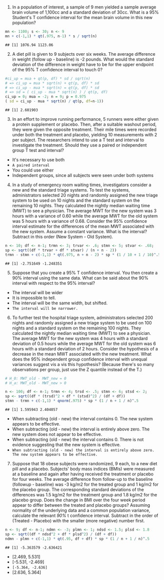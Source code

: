 1. In a population of interest, a sample of 9 men yielded a sample average brain volume of 1,100cc and a standard deviation of 30cc. What is a 95% Student's T confidence interval for the mean brain volume in this new population?


```r
mn <- 1100; s <- 30; n <- 9
mn + c(-1,1) * qt(.975, n-1) * s / sqrt(n)
```

```
## [1] 1076.94 1123.06
```

2. A diet pill is given to 9 subjects over six weeks. The average difference in weight (follow up - baseline) is -2 pounds. What would the standard deviation of the difference in weight have to be for the upper endpoint of the 95% T confidence interval to touch 0?


```r
#ci_up = mua + qt(p, df) * sd / sqrt(n)  
# => ci_up = mua * sqrt(n) + qt(p, df) * sd
# => ci_up - mua * sqrt(n) = qt(p, df) * sd
# => sd = ( ci_up - mua * sqrt(n) ) / qt(p, df)
ci_up = 0; mua = -2; n = 9; p = 0.975
( sd = ci_up - mua * sqrt(n) / qt(p, df=n-1))
```

```
## [1] 2.601903
```


3. In an effort to improve running performance, 5 runners were either given a protein supplement or placebo. Then, after a suitable washout period, they were given the opposite treatment. Their mile times were recorded under both the treatment and placebo, yielding 10 measurements with 2 per subject. The researchers intend to use a T test and interval to investigate the treatment. Should they use a paired or independent group T test and interval?

* It's necessary to use both
* `A paired interval`
* You could use either
* Independent groups, since all subjects were seen under both systems

4. In a study of emergency room waiting times, investigators consider a new and the standard triage systems. To test the systems, administrators selected 20 nights and randomly assigned the new triage system to be used on 10 nights and the standard system on the remaining 10 nights. They calculated the nightly median waiting time (MWT) to see a physician. The average MWT for the new system was 3 hours with a variance of 0.60 while the average MWT for the old system was 5 hours with a variance of 0.68. Consider the 95% confidence interval estimate for the differences of the mean MWT associated with the new system. Assume a constant variance. What is the interval? Subtract in this order (New System - Old System).


```r
n <- 10; df <- n-1; trmn <- 3; trvar <- .6; stmn <- 5; stvar <- .68;
sp <- sqrt((df * trvar + df * stvar) / (n + n - 2))
trmn - stmn + c(-1,1) * qt(.975, n + n - 2) * sp * (1 / 10 + 1 / 10)^.5
```

```
## [1] -2.751649 -1.248351
```

5. Suppose that you create a 95% T confidence interval. You then create a 90% interval using the same data. What can be said about the 90% interval with respect to the 95% interval?

* The interval will be wider
* It is impossible to tell.
* The interval will be the same width, but shifted.
* `The interval will be narrower.`

6. To further test the hospital triage system, administrators selected 200 nights and randomly assigned a new triage system to be used on 100 nights and a standard system on the remaining 100 nights. They calculated the nightly median waiting time (MWT) to see a physician. The average MWT for the new system was 4 hours with a standard deviation of 0.5 hours while the average MWT for the old system was 6 hours with a standard deviation of 2 hours. Consider the hypothesis of a decrease in the mean MWT associated with the new treatment. What does the 95% independent group confidence interval with unequal variances suggest vis a vis this hypothesis? (Because there's so many observations per group, just use the Z quantile instead of the T.)



```r
# H_0: MWT_old - MWT_new = 0
# H_a: MWT_old - MWT_new > 0

n <- 100; df <- n-1; trmn <- 4; trsd <- .5; stmn <- 6; stsd <- 2;
sp <- sqrt((df * (trsd)^2 + df * (stsd)^2) / (df + df))
stmn - trmn + c(-1,1) * qnorm(.975) * sp * (1 / n + 1 / n)^.5
```

```
## [1] 1.595943 2.404057
```

* When subtracting (old - new) the interval contains 0. The new system appears to be effective.
* When subtracting (old - new) the interval is entirely above zero. The new system does not appear to be effective.
* When subtracting (old - new) the interval contains 0. There is not evidence suggesting that the new system is effective.
* `When subtracting (old - new) the interval is entirely above zero. The new system appears to be effective.`

7. Suppose that 18 obese subjects were randomized, 9 each, to a new diet pill and a placebo. Subjects' body mass indices (BMIs) were measured at a baseline and again after having received the treatment or placebo for four weeks. The average difference from follow-up to the baseline (followup - baseline) was -3 kg/m2 for the treated group and 1 kg/m2 for the placebo group. The corresponding standard deviations of the differences was 1.5 kg/m2 for the treatment group and 1.8 kg/m2 for the placebo group. Does the change in BMI over the four week period appear to differ between the treated and placebo groups? Assuming normality of the underlying data and a common population variance, calculate the relevant *90%*  t confidence interval. Subtract in the order of (Treated - Placebo) with the smaller (more negative) number first.


```r
n <- 9; df <- n-1; ndmn <- -3; plmn <- 1; ndsd <- 1.5; plsd <- 1.8
sp <- sqrt((df * ndsd^2 + df * plsd^2) / (df + df))
ndmn - plmn + c(-1,1) * qt(.95, df + df) * sp * (1 / n + 1 / n)^.5
```

```
## [1] -5.363579 -2.636421
```

* [2.469, 5.531]
* [-5.531, -2.469]
* `[-5.364, -2.636]`
* [2.636, 5.364]
